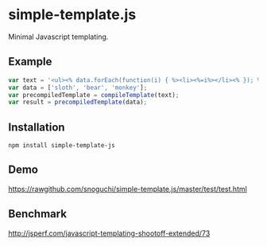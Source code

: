 simple-template.js
==================
Minimal Javascript templating.

Example
-------
```javascript
var text = '<ul><% data.forEach(function(i) { %><li><%=i%></li><% }); %></ul>';
var data = ['sloth', 'bear', 'monkey'];
var precompiledTemplate = compileTemplate(text);
var result = precompiledTemplate(data);
```

Installation
-----
```
npm install simple-template-js
```

Demo
----
https://rawgithub.com/snoguchi/simple-template.js/master/test/test.html

Benchmark
---------
http://jsperf.com/javascript-templating-shootoff-extended/73
